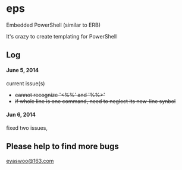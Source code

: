 eps
===

Embedded PowerShell (similar to ERB)

It's crazy to create templating for PowerShell


## Log

#### June 5, 2014
current issue(s)

+ ~~cannot recognize '<%%' and '%%>'~~
+ ~~if whole line is one command, need to neglect its new-line synbol~~

#### Jun 6, 2014
fixed two issues, 

## Please help to find more bugs
eyaswoo@163.com



